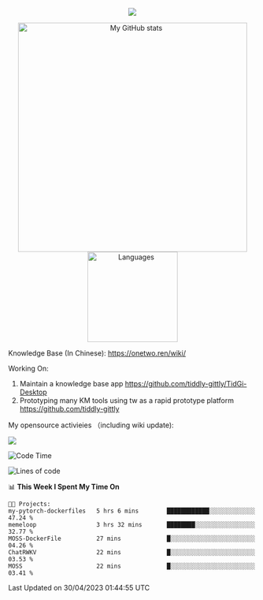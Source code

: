 <a href="https://github.com/linonetwo">
    <p align="center">
        <img src="https://github-profile-trophy.vercel.app/?username=linonetwo&column=7&theme=onedark"/>
    </p>
</a>
<a align="center" href="https://github.com/linonetwo">
  <p align="center">
    <img src="https://github-readme-stats.vercel.app/api?username=linonetwo&show_icons=true&count_private=true" alt="My GitHub stats" width="465"/>
    <img src="https://github-readme-stats.vercel.app/api/top-langs/?username=linonetwo&layout=compact&langs_count=10" alt="Languages" height="183">
  </p>
</a>

Knowledge Base (In Chinese): https://onetwo.ren/wiki/

Working On: 

1. Maintain a knowledge base app https://github.com/tiddly-gittly/TidGi-Desktop
1. Prototyping many KM tools using tw as a rapid prototype platform https://github.com/tiddly-gittly

My opensource activieies （including wiki update):

![](https://visitor-badge.glitch.me/badge?page_id=linonetwo.linonetwo)

<!--START_SECTION:waka-->
![Code Time](http://img.shields.io/badge/Code%20Time-1%2C702%20hrs%2030%20mins-blue)

![Lines of code](https://img.shields.io/badge/From%20Hello%20World%20I%27ve%20Written-47.0%20million%20lines%20of%20code-blue)

📊 **This Week I Spent My Time On** 

```text
🐱‍💻 Projects: 
my-pytorch-dockerfiles   5 hrs 6 mins        ████████████░░░░░░░░░░░░░   47.24 % 
memeloop                 3 hrs 32 mins       ████████░░░░░░░░░░░░░░░░░   32.77 % 
MOSS-DockerFile          27 mins             █░░░░░░░░░░░░░░░░░░░░░░░░   04.26 % 
ChatRWKV                 22 mins             █░░░░░░░░░░░░░░░░░░░░░░░░   03.53 % 
MOSS                     22 mins             █░░░░░░░░░░░░░░░░░░░░░░░░   03.41 % 
```


 Last Updated on 30/04/2023 01:44:55 UTC
<!--END_SECTION:waka-->
